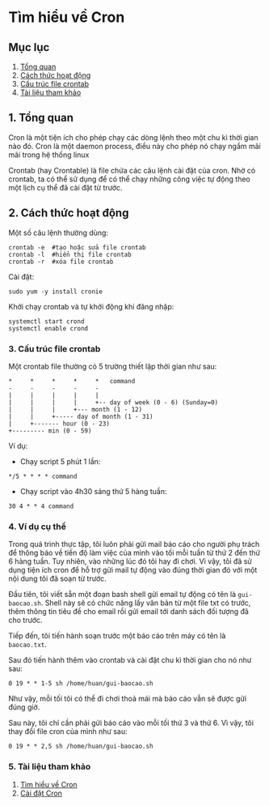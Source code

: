 Tìm hiểu về Cron
===
## Mục lục 
1. [Tổng quan](#1.-tổng-quan)
2. [Cách thức hoạt động](#2.-Cách-thức-hoạt-động)
3. [Cấu trúc file crontab](#3.Cấu-trúc-file-crontab)
4. [Tài liệu tham khảo](#4.-tài-liệu-tham-khảo)
## 1. Tổng quan
Cron là một tiện ích cho phép chạy các dòng lệnh theo một chu kì thời gian nào đó. Cron là một daemon process, điều này cho phép nó chạy ngầm mãi mãi trong hệ thống linux 

Crontab (hay Crontable) là file chứa các câu lệnh cài đặt của cron. Nhờ có crontab, ta có thể sử dụng để có thể chạy những công việc tự động theo một lịch cụ thể đã cài đặt từ trước.

## 2. Cách thức hoạt động
Một số câu lệnh thường dùng:
```
crontab -e  #tạo hoặc sửa file crontab 
crontab -l  #hiển thị file crontab 
crontab -r  #xóa file crontab
```
Cài đặt:
```
sudo yum -y install cronie
```

Khởi chạy crontab và tự khởi động khi đăng nhập:
```
systemctl start crond
systemctl enable crond
```

### 3. Cấu trúc file crontab

Một crontab file thường có 5 trường thiết lập thời gian như sau:
```
*     *     *     *     *   command
-     -     -     -     -
|     |     |     |     |
|     |     |     |     +-- day of week (0 - 6) (Sunday=0)
|     |     |     +--- month (1 - 12)
|     |     +----- day of month (1 - 31)
|     +------- hour (0 - 23)
+--------- min (0 - 59)
```

Ví dụ:
- Chạy script 5 phút 1 lần:
```
*/5 * * * * command
```

- Chạy script vào 4h30 sáng thứ 5 hàng tuần:
```
30 4 * * 4 command
```

### 4. Ví dụ cụ thể

Trong quá trình thực tập, tôi luôn phải gửi mail báo cáo cho người phụ trách để thông báo về tiến độ làm việc của mình vào tối mỗi tuần từ thứ 2 đến thứ 6 hàng tuần. Tuy nhiên, vào những lúc đó tôi hay đi chơi. Vì vậy, tôi đã sử dụng tiện ích cron để hỗ trợ gửi mail tự động vào đúng thời gian đó với một nội dung tôi đã soạn từ trước.

Đầu tiên, tôi viết sẵn một đoạn bash shell gửi email tự động có tên là `gui-baocao.sh`. Shell này sẽ có chức năng lấy văn bản từ một file txt có trước, thêm thông tin tiêu đề cho email rồi gửi email tới danh sách đối tượng đã cho trước.

Tiếp đến, tôi tiến hành soạn trước một báo cáo trên máy có tên là `baocao.txt`. 

Sau đó tiến hành thêm vào crontab và cài đặt chu kì thời gian cho nó như sau:
```
0 19 * * 1-5 sh /home/huan/gui-baocao.sh
```
Như vậy, mỗi tối tôi có thể đi chơi thoả mái mà báo cáo vẫn sẽ được gửi đúng giờ.

Sau này, tôi chỉ cần phải gửi báo cáo vào mỗi tối thứ 3 và thứ 6. Vì vậy, tôi thay đổi file cron của mình như sau:
```
0 19 * * 2,5 sh /home/huan/gui-baocao.sh
```

### 5. Tài liệu tham khảo
1. [Tìm hiểu về Cron](https://kb.iu.edu/d/afiz)
2. [Cài đặt Cron](https://www.tutorialspoint.com/unix_commands/crontab.htm)